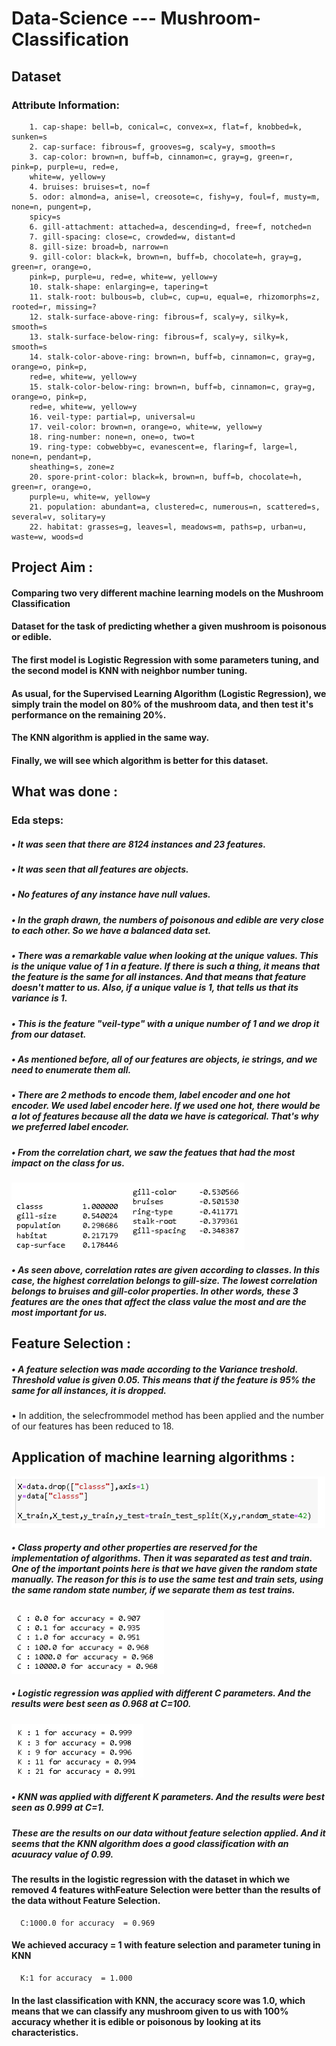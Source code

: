 # Data-Science --- Mushroom-Classification

## Dataset
   ### Attribute Information:
        1. cap-shape: bell=b, conical=c, convex=x, flat=f, knobbed=k, sunken=s
        2. cap-surface: fibrous=f, grooves=g, scaly=y, smooth=s
        3. cap-color: brown=n, buff=b, cinnamon=c, gray=g, green=r, pink=p, purple=u, red=e,
        white=w, yellow=y
        4. bruises: bruises=t, no=f
        5. odor: almond=a, anise=l, creosote=c, fishy=y, foul=f, musty=m, none=n, pungent=p,
        spicy=s
        6. gill-attachment: attached=a, descending=d, free=f, notched=n
        7. gill-spacing: close=c, crowded=w, distant=d
        8. gill-size: broad=b, narrow=n
        9. gill-color: black=k, brown=n, buff=b, chocolate=h, gray=g, green=r, orange=o,
        pink=p, purple=u, red=e, white=w, yellow=y
        10. stalk-shape: enlarging=e, tapering=t
        11. stalk-root: bulbous=b, club=c, cup=u, equal=e, rhizomorphs=z, rooted=r, missing=?
        12. stalk-surface-above-ring: fibrous=f, scaly=y, silky=k, smooth=s
        13. stalk-surface-below-ring: fibrous=f, scaly=y, silky=k, smooth=s
        14. stalk-color-above-ring: brown=n, buff=b, cinnamon=c, gray=g, orange=o, pink=p,
        red=e, white=w, yellow=y
        15. stalk-color-below-ring: brown=n, buff=b, cinnamon=c, gray=g, orange=o, pink=p,
        red=e, white=w, yellow=y
        16. veil-type: partial=p, universal=u
        17. veil-color: brown=n, orange=o, white=w, yellow=y
        18. ring-number: none=n, one=o, two=t
        19. ring-type: cobwebby=c, evanescent=e, flaring=f, large=l, none=n, pendant=p,
        sheathing=s, zone=z
        20. spore-print-color: black=k, brown=n, buff=b, chocolate=h, green=r, orange=o,
        purple=u, white=w, yellow=y
        21. population: abundant=a, clustered=c, numerous=n, scattered=s, several=v, solitary=y
        22. habitat: grasses=g, leaves=l, meadows=m, paths=p, urban=u, waste=w, woods=d
        
## Project Aim :
#### Comparing two very different machine learning models on the Mushroom Classification 
#### Dataset for the task of predicting whether a given mushroom is poisonous or edible.
#### The first model is Logistic Regression with some parameters tuning, and the second model is KNN with neighbor number tuning.
#### As usual, for the Supervised Learning Algorithm (Logistic Regression), we simply train the model on 80% of the mushroom data, and then test it's performance on the remaining 20%.
#### The KNN algorithm is applied in the same way.
#### Finally, we will see which algorithm is better for this dataset.

## What was done :
### Eda steps:
##### • It was seen that there are 8124 instances and 23 features.
##### • It was seen that all features are objects.
##### • No features of any instance have null values.
##### • In the graph drawn, the numbers of poisonous and edible are very close to each other. So we have a balanced data set.
##### • There was a remarkable value when looking at the unique values. This is the unique value of 1 in a feature. If there is such a thing, it means that the feature is the same for all instances. And that means that feature doesn't matter to us. Also, if a unique value is 1, that tells us that its variance is 1.
##### • This is the feature "veil-type" with a unique number of 1 and we drop it from our dataset.
##### • As mentioned before, all of our features are objects, ie strings, and we need to enumerate them all.
##### • There are 2 methods to encode them, label encoder and one hot encoder. We used label encoder here. If we used one hot, there would be a lot of features because all the data we have is categorical. That's why we preferred label encoder.
##### • From the correlation chart, we saw the featues that had the most impact on the class for us.

![alt text](https://github.com/uveyssarac/images/blob/main/Screenshot_10.png)

##### • As seen above, correlation rates are given according to classes. In this case, the highest correlation belongs to gill-size. The lowest correlation belongs to bruises and gill-color properties. In other words, these 3 features are the ones that affect the class value the most and are the most important for us.

## Feature Selection :
##### • A feature selection was made according to the Variance treshold. Threshold value is given 0.05. This means that if the feature is 95% the same for all instances, it is dropped.
• In addition, the selecfrommodel method has been applied and the number of our features has been reduced to 18.

## Application of machine learning algorithms :

![alt text](https://github.com/uveyssarac/images/blob/main/Screenshot_11.png)

##### • Class property and other properties are reserved for the implementation of algorithms. Then it was separated as test and train. One of the important points here is that we have given the random state manually. The reason for this is to use the same test and train sets, using the same random state number, if we separate them as test trains.


![alt text](https://github.com/uveyssarac/images/blob/main/Screenshot_12.png)

##### • Logistic regression was applied with different C parameters. And the results were best seen as 0.968 at C=100.


![alt text](https://github.com/uveyssarac/images/blob/main/Screenshot_13.png)

##### • KNN was applied with different K parameters. And the results were best seen as 0.999 at C=1.

##### These are the results on our data without feature selection applied. And it seems that the KNN algorithm does a good classification with an acuuracy value of 0.99.

#### The results in the logistic regression with the dataset in which we removed 4 features withFeature Selection were better than the results of the data without Feature Selection.

      C:1000.0 for accuracy  = 0.969
#### We achieved accuracy = 1 with feature selection and parameter tuning in KNN
      K:1 for accuracy  = 1.000
#### In the last classification with KNN, the accuracy score was 1.0, which means that we can classify any mushroom given to us with 100% accuracy whether it is edible or poisonous by looking at its characteristics.


